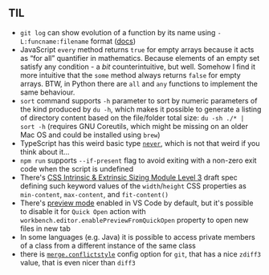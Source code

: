 ## TIL
- `git log` can show evolution of a function by its name using `-L:funcname:filename` format ([docs](https://git-scm.com/docs/git-log#Documentation/git-log.txt--Lltfuncnamegtltfilegt))
- JavaScript `every` method returns `true` for empty arrays because it acts as “for all” quantifier in mathematics. Because elements of an empty set satisfy any condition - a _bit_ counterintuitive, but well. Somehow I find it more intuitive that the `some` method always returns `false` for empty arrays. BTW, in Python there are `all` and `any` functions to implement the same behaviour.
- `sort` command supports `-h` parameter to sort by numeric parameters of the kind produced by `du -h`, which makes it possible to generate a listing of directory content based on the file/folder total size: `du -sh ./* | sort -h` (requires GNU Coreutils, which might be missing on an older  Mac OS and could be installed using `brew`) 
- TypeScript has this weird basic type [`never`](https://www.typescriptlang.org/docs/handbook/basic-types.html#never), which is not that weird if you think about it...
- `npm run` supports `--if-present` flag to avoid exiting with a non-zero exit code when the script is undefined
- There's [CSS Intrinsic & Extrinsic Sizing Module Level 3](https://www.w3.org/TR/css-sizing-3/) draft spec defining such keyword values of the `width`/`height` CSS properties as `min-content`, `max-content`, and `fit-content()`
- There's [preview mode](https://code.visualstudio.com/docs/getstarted/userinterface#_preview-mode) enabled in VS Code by default, but it's possible to disable it for `Quick Open` action with `workbench.editor.enablePreviewFromQuickOpen` property to open new files in new tab
- In some languages (e.g. Java) it is possible to access private members of a class from a different instance of the same class
- there is [`merge.conflictstyle`](https://git-scm.com/docs/merge-config) config option for `git`, that has a nice `zdiff3` value, that is even nicer than `diff3`
